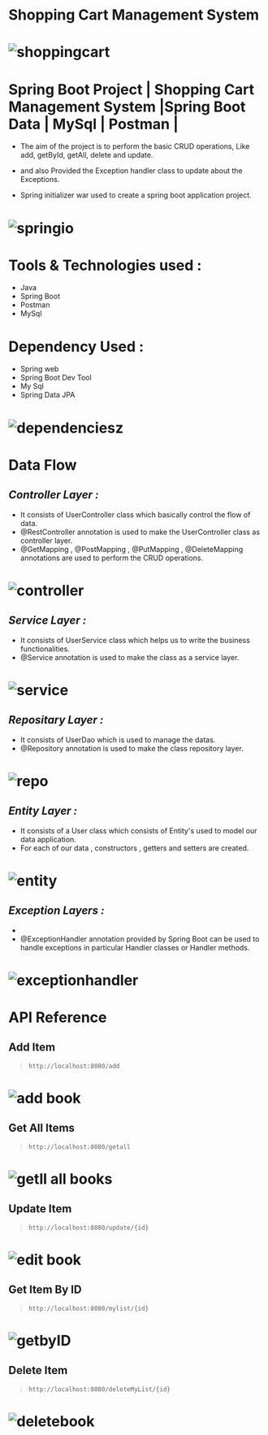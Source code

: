 # **Shopping Cart Management System**
# ![shoppingcart](https://github.com/sugu0312/ShoppingCartManagement/assets/139035083/348b81b3-34bf-441f-8f9c-5acd2e438a37)
# Spring Boot Project | Shopping Cart Management System |Spring Boot Data | MySql | Postman | 




- The aim of the project is to perform the basic CRUD operations, Like add, getById, getAll, delete and update. 
- and also Provided the Exception handler class to update about the Exceptions.


- Spring initializer war used to create a spring boot application project.

# ![springio](https://github.com/sugu0312/ShoppingCartManagement/assets/139035083/4fdd1e26-59ae-44a4-8ab1-cd2a28c4ca5b)


# Tools & Technologies used  :

- Java
- Spring Boot
- Postman
- MySql

# Dependency Used : 
- Spring web
- Spring Boot Dev Tool
- My Sql
- Spring Data JPA

# ![dependenciesz](https://github.com/sugu0312/ShoppingCartManagement/assets/139035083/073c0a81-7256-4438-96dc-3ec63b557c33)

# Data Flow 
## _Controller Layer :_ ##
- It consists of UserController class which basically control the flow of data.
- @RestController annotation is used to make the UserController class as controller layer.
- @GetMapping , @PostMapping , @PutMapping , @DeleteMapping annotations are used to perform the CRUD operations.
# ![controller](https://github.com/sugu0312/ShoppingCartManagement/assets/139035083/dda16bc1-1a41-4b5a-af42-8ed0cdc05acc)

## _Service Layer :_ ##
- It consists of UserService class which helps us to write the business functionalities.
- @Service annotation is used to make the class as a service layer.
# ![service](https://github.com/sugu0312/ShoppingCartManagement/assets/139035083/1086f024-80cf-47b3-9426-ae3f6c6d6532)


## _Repositary Layer :_ ##
- It consists of UserDao which is used to manage the datas.
- @Repository annotation is used to make the class repository layer.
# ![repo](https://github.com/sugu0312/ShoppingCartManagement/assets/139035083/7fdcbcf6-3ec5-42f8-86f2-d20d3227aa7d)


## _Entity Layer :_ ##
- It consists of a User class which consists of Entity's used to model our data application.
- For each of our data , constructors , getters and setters are created.
# ![entity](https://github.com/sugu0312/ShoppingCartManagement/assets/139035083/f50b6d8a-bbaa-4778-9303-57dc56355183)

## _Exception Layers :_ ##
- 
- @ExceptionHandler annotation provided by Spring Boot can be used to handle exceptions in particular Handler classes or Handler methods.
# ![exceptionhandler](https://github.com/sugu0312/ShoppingCartManagement/assets/139035083/3888d317-181f-4a27-8530-f1039aff984d)


# API Reference 
## Add Item
> ```http://localhost:8080/add```
# ![add book](https://github.com/sugu0312/BookStoreManagement/assets/139035083/d87df00b-7742-487e-9827-a2dbe8d2c7cc)

## Get All Items
> ```http://localhost:8080/getall```
# ![getll all books](https://github.com/sugu0312/BookStoreManagement/assets/139035083/8424b4e6-15ac-4508-8f28-bb4489bc8f0f)

## Update Item
> ```http://localhost:8080/update/{id}```
# ![edit book](https://github.com/sugu0312/BookStoreManagement/assets/139035083/6b7fc6c3-db07-4ac0-bddd-505a334b5197)

## Get Item By ID
> ```http://localhost:8080/mylist/{id}```
# ![getbyID](https://github.com/sugu0312/BookStoreManagement/assets/139035083/fafc4880-21f7-4e8e-9c36-e839cde6c9d3)

## Delete Item
> ```http://localhost:8080/deleteMyList/{id}```
# ![deletebook](https://github.com/sugu0312/BookStoreManagement/assets/139035083/cc2ac053-8127-4b5a-8900-aeda77da5b75)

